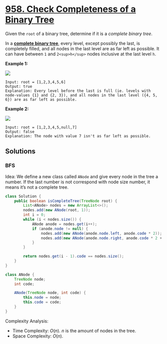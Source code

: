 # [958. Check Completeness of a Binary Tree](https://leetcode.com/problems/check-completeness-of-a-binary-tree/)

Given the `root` of a binary tree, determine if it is a _complete binary tree_.

In a **[complete binary tree](http://en.wikipedia.org/wiki/Binary_tree#Types_of_binary_trees)**, every level, except possibly the last, is completely filled, and all nodes in the last level are as far left as possible. It can have between `1` and `2<sup>h</sup>` nodes inclusive at the last level `h`.

**Example 1:**

![](https://assets.leetcode.com/uploads/2018/12/15/complete-binary-tree-1.png)

```
Input: root = [1,2,3,4,5,6]
Output: true
Explanation: Every level before the last is full (ie. levels with node-values {1} and {2, 3}), and all nodes in the last level ({4, 5, 6}) are as far left as possible.
```

**Example 2:**

![](https://assets.leetcode.com/uploads/2018/12/15/complete-binary-tree-2.png)

```
Input: root = [1,2,3,4,5,null,7]
Output: false
Explanation: The node with value 7 isn't as far left as possible.
```

## Solutions
### BFS

Idea: We define a new class called `ANode` and give every node in the tree a number. If the last number is not correspond with node size number, it means it’s not a complete tree.

```java
class Solution {
    public boolean isCompleteTree(TreeNode root) {
        List<ANode> nodes = new ArrayList<>();
        nodes.add(new ANode(root, 1));
        int i = 0;
        while (i < nodes.size()) {
            ANode anode = nodes.get(i++);
            if (anode.node != null) {
                nodes.add(new ANode(anode.node.left, anode.code * 2));
                nodes.add(new ANode(anode.node.right, anode.code * 2 + 1));
            }
        }

        return nodes.get(i - 1).code == nodes.size();
    }
}

class ANode {
    TreeNode node;
    int code;

    ANode(TreeNode node, int code) {
        this.node = node;
        this.code = code;
    }
}
```

Complexity Analysis:

- Time Complexity: $O(n)$. $n$ is the amount of nodes in the tree.
- Space Complexity: $O(n)$.
